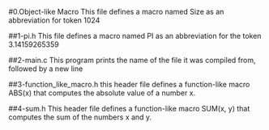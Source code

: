 #0.Object-like Macro
This file defines a macro named Size as an abbreviation for token 1024

##1-pi.h
This file defines a macro named PI as an abbreviation for the token 3.14159265359

##2-main.c
This program prints the name of the file it was compiled from, followed by a new line

##3-function_like_macro.h
this header file defines a function-like macro ABS(x) that computes the absolute value of a number x.

##4-sum.h
This header file defines a function-like macro SUM(x, y) that computes the sum of the numbers x and y.
